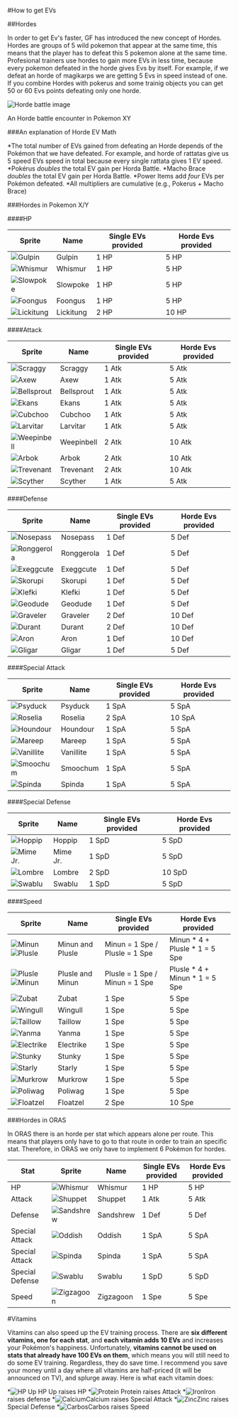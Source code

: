 #How to get EVs

##Hordes

In order to get Ev's faster, GF has introduced the new concept of Hordes. Hordes are groups of 5 wild pokemon that appear at the same time, this means that the player has to defeat this 5 pokemon alone at the same time. Profesional trainers use hordes to gain more EVs in less time, because every pokemon defeated in the horde gives Evs by itself. For example, if we defeat an horde of magikarps we are getting 5 Evs in speed instead of one. If you combine Hordes with pokerus and some trainig objects you can get 50 or 60 Evs points defeating only one horde.

![Horde battle image](http://media-cerulean.cursecdn.com/attachments/thumbnails/5/0/530/530/horde_battle_axew_2.jpg)

An Horde battle encounter in Pokemon XY

###An explanation of Horde EV Math

*The total number of EVs gained from defeating an Horde depends of the Pokémon that we have defeated. For example, and horde of rattatas give us 5 speed EVs speed in total because every single rattata gives 1 EV speed.
*Pokérus _doubles_ the total EV gain per Horda Battle.
*Macho Brace _doubles_ the total EV gain per Horda Battle.
*Power Items add _four_ EVs per Pokémon defeated.
*All multipliers are cumulative (e.g., Pokerus + Macho Brace)

###Hordes in Pokemon X/Y

####HP

Sprite | Name | Single EVs provided | Horde Evs provided
---- | ---- | ---- | ----
![Gulpin](http://www.smogon.com/dex/media/sprites/xyicons/gulpin.png) | Gulpin | 1 HP | 5 HP
![Whismur](http://www.smogon.com/dex/media/sprites/xyicons/whismur.png) | Whismur | 1 HP | 5 HP
![Slowpoke](http://www.smogon.com/dex/media/sprites/xyicons/slowpoke.png) | Slowpoke | 1 HP | 5 HP
![Foongus](http://www.smogon.com/dex/media/sprites/xyicons/foongus.png) | Foongus | 1 HP | 5 HP
![Lickitung](http://www.smogon.com/dex/media/sprites/xyicons/lickitung.png) | Lickitung | 2 HP | 10 HP

####Attack

Sprite | Name | Single EVs provided | Horde Evs provided
---- | ---- | ---- | ----
![Scraggy](http://www.smogon.com/dex/media/sprites/xyicons/scraggy.png) | Scraggy | 1 Atk | 5 Atk
![Axew](http://www.smogon.com/dex/media/sprites/xyicons/axew.png) | Axew | 1 Atk | 5 Atk
![Bellsprout](http://www.smogon.com/dex/media/sprites/xyicons/bellsprout.png) | Bellsprout | 1 Atk | 5 Atk
![Ekans](http://www.smogon.com/dex/media/sprites/xyicons/ekans.png) | Ekans | 1 Atk | 5 Atk
![Cubchoo](http://www.smogon.com/dex/media/sprites/xyicons/cubchoo.png) | Cubchoo | 1 Atk | 5 Atk
![Larvitar](http://www.smogon.com/dex/media/sprites/xyicons/larvitar.png) | Larvitar | 1 Atk | 5 Atk
![Weepinbell](http://www.smogon.com/dex/media/sprites/xyicons/weepinbell.png) | Weepinbell | 2 Atk | 10 Atk
![Arbok](http://www.smogon.com/dex/media/sprites/xyicons/arbok.png) | Arbok | 2 Atk | 10 Atk
![Trevenant](http://www.smogon.com/dex/media/sprites/xyicons/trevenant.png) | Trevenant | 2 Atk | 10 Atk
![Scyther](http://www.smogon.com/dex/media/sprites/xyicons/scyther.png) | Scyther | 1 Atk | 5 Atk

####Defense

Sprite | Name | Single EVs provided | Horde Evs provided
---- | ---- | ---- | ----
![Nosepass](http://www.smogon.com/dex/media/sprites/xyicons/nosepass.png) | Nosepass | 1 Def | 5 Def
![Ronggerola](http://www.smogon.com/dex/media/sprites/xyicons/ronggerola.png) | Ronggerola | 1 Def | 5 Def
![Exeggcute](http://www.smogon.com/dex/media/sprites/xyicons/exeggcute.png) | Exeggcute | 1 Def | 5 Def
![Skorupi](http://www.smogon.com/dex/media/sprites/xyicons/skorupi.png) | Skorupi | 1 Def | 5 Def
![Klefki](http://www.smogon.com/dex/media/sprites/xyicons/klefki.png) | Klefki | 1 Def | 5 Def
![Geodude](http://www.smogon.com/dex/media/sprites/xyicons/geodude.png) | Geodude | 1 Def | 5 Def
![Graveler](http://www.smogon.com/dex/media/sprites/xyicons/graveler.png) | Graveler | 2 Def | 10 Def
![Durant](http://www.smogon.com/dex/media/sprites/xyicons/durant.png) | Durant | 2 Def | 10 Def
![Aron](http://www.smogon.com/dex/media/sprites/xyicons/aron.png) | Aron | 1 Def | 10 Def
![Gligar](http://www.smogon.com/dex/media/sprites/xyicons/gligar.png) | Gligar | 1 Def | 5 Def

####Special Attack

Sprite | Name | Single EVs provided | Horde Evs provided
---- | ---- | ---- | ----
![Psyduck](http://www.smogon.com/dex/media/sprites/xyicons/psyduck.png) | Psyduck | 1 SpA | 5 SpA
![Roselia](http://www.smogon.com/dex/media/sprites/xyicons/roselia.png) | Roselia | 2 SpA | 10 SpA
![Houndour](http://www.smogon.com/dex/media/sprites/xyicons/houndour.png) | Houndour | 1 SpA | 5 SpA
![Mareep](http://www.smogon.com/dex/media/sprites/xyicons/mareep.png) | Mareep | 1 SpA | 5 SpA
![Vanillite](http://www.smogon.com/dex/media/sprites/xyicons/vanillite.png) | Vanillite | 1 SpA | 5 SpA
![Smoochum](http://www.smogon.com/dex/media/sprites/xyicons/smoochum.png) | Smoochum | 1 SpA | 5 SpA
![Spinda](http://www.smogon.com/dex/media/sprites/xyicons/spinda.png) | Spinda | 1 SpA  | 5 SpA

####Special Defense

Sprite | Name | Single EVs provided | Horde Evs provided
---- | ---- | ---- | ----
![Hoppip](http://www.smogon.com/dex/media/sprites/xyicons/hoppip.png) | Hoppip | 1 SpD | 5 SpD
![Mime Jr.](http://www.smogon.com/dex/media/sprites/xyicons/mime_jr.png) | Mime Jr. | 1 SpD | 5 SpD
![Lombre](http://www.smogon.com/dex/media/sprites/xyicons/lombre.png) | Lombre | 2 SpD | 10 SpD
![Swablu](http://www.smogon.com/dex/media/sprites/xyicons/swablu.png) | Swablu | 1 SpD | 5 SpD

####Speed

Sprite | Name | Single EVs provided | Horde Evs provided
---- | ---- | ---- | ----
![Minun](http://www.smogon.com/dex/media/sprites/xyicons/minun.png) ![Plusle](http://www.smogon.com/dex/media/sprites/xyicons/plusle.png) | Minun and Plusle | Minun = 1 Spe / Plusle = 1 Spe | Minun * 4 + Plusle * 1 = 5 Spe
![Plusle](http://www.smogon.com/dex/media/sprites/xyicons/plusle.png) ![Minun](http://www.smogon.com/dex/media/sprites/xyicons/minun.png) | Plusle and Minun | Plusle = 1 Spe / Minun = 1 Spe | Plusle * 4 + Minun * 1 = 5 Spe
![Zubat](http://www.smogon.com/dex/media/sprites/xyicons/zubat.png) | Zubat | 1 Spe | 5 Spe
![Wingull](http://www.smogon.com/dex/media/sprites/xyicons/wingull.png) | Wingull | 1 Spe | 5 Spe
![Taillow](http://www.smogon.com/dex/media/sprites/xyicons/taillow.png) | Taillow | 1 Spe | 5 Spe
![Yanma](http://www.smogon.com/dex/media/sprites/xyicons/yanma.png) | Yanma | 1 Spe | 5 Spe
![Electrike](http://www.smogon.com/dex/media/sprites/xyicons/electrike.png) | Electrike | 1 Spe | 5 Spe
![Stunky](http://www.smogon.com/dex/media/sprites/xyicons/stunky.png) | Stunky | 1 Spe | 5 Spe
![Starly](http://www.smogon.com/dex/media/sprites/xyicons/starly.png) | Starly | 1 Spe | 5 Spe
![Murkrow](http://www.smogon.com/dex/media/sprites/xyicons/murkrow.png) | Murkrow | 1 Spe | 5 Spe
![Poliwag](http://www.smogon.com/dex/media/sprites/xyicons/poliwag.png) | Poliwag | 1 Spe | 5 Spe
![Floatzel](http://www.smogon.com/dex/media/sprites/xyicons/floatzel.png) | Floatzel | 2 Spe | 10 Spe

###Hordes in ORAS

In ORAS there is an horde per stat which appears alone per route. This means that players only have to go to that route in order to train an specific stat. Therefore, in ORAS we only have to implement 6 Pokémon for hordes.

Stat | Sprite | Name | Single EVs provided | Horde Evs provided
---- | ---- | ---- | ---- | ----
HP | ![Whismur](http://www.smogon.com/dex/media/sprites/xyicons/whismur.png) | Whismur | 1 HP | 5 HP
Attack | ![Shuppet](http://www.smogon.com/dex/media/sprites/xyicons/shuppet.png) | Shuppet | 1 Atk | 5 Atk
Defense | ![Sandshrew](http://www.smogon.com/dex/media/sprites/xyicons/sandshrew.png) | Sandshrew | 1 Def | 5 Def
Special Attack | ![Oddish](http://www.smogon.com/dex/media/sprites/xyicons/oddish.png) | Oddish | 1 SpA | 5 SpA
Special Attack | ![Spinda](http://www.smogon.com/dex/media/sprites/xyicons/spinda.png) | Spinda | 1 SpA | 5 SpA
Special Defense | ![Swablu](http://www.smogon.com/dex/media/sprites/xyicons/swablu.png) | Swablu | 1 SpD | 5 SpD
Speed | ![Zigzagoon](http://www.smogon.com/dex/media/sprites/xyicons/zigzagoon.png) | Zigzagoon | 1 Spe | 5 Spe


#Vitamins

Vitamins can also speed up the EV training process. There are **six different vitamins, one for each stat**, and **each vitamin adds 10 EVs** and increases your Pokémon's happiness. Unfortunately, **vitamins cannot be used on stats that already have 100 EVs on them**, which means you will still need to do some EV training. Regardless, they do save time. I recommend you save your money until a day where all vitamins are half-priced (it will be announced on TV), and splurge away. Here is what each vitamin does:

*![HP Up](http://vignette2.wikia.nocookie.net/es.pokemon/images/3/37/M%C3%A1s_PS.png/revision/latest?cb=20090701092930) HP Up raises HP
*![Protein](http://vignette2.wikia.nocookie.net/es.pokemon/images/a/a6/Prote%C3%ADna.png/revision/latest?cb=20090701092821) Protein raises Attack
*![Iron](http://vignette1.wikia.nocookie.net/es.pokemon/images/a/a4/Hierro.png/revision/latest?cb=20090701092848)Iron raises defense
*![Calcium](http://vignette1.wikia.nocookie.net/es.pokemon/images/5/54/Calcio.png/revision/latest?cb=20090701092803)Calcium raises Special Attack
*![Zinc](http://vignette1.wikia.nocookie.net/es.pokemon/images/c/cb/Zinc.png/revision/latest?cb=20090701092944)Zinc raises Special Defense
*![Carbos](http://vignette3.wikia.nocookie.net/es.pokemon/images/b/b4/Carburante.png/revision/latest?cb=20090623102805)Carbos raises Speed